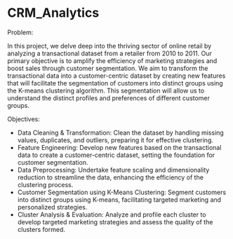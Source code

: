 # CRM_Analytics

Problem:

In this project, we delve deep into the thriving sector of online retail by analyzing a transactional dataset from a retailer from 2010 to 2011. Our primary objective is to amplify the efficiency of marketing strategies and boost sales through customer segmentation. We aim to transform the transactional data into a customer-centric dataset by creating new features that will facilitate the segmentation of customers into distinct groups using the K-means clustering algorithm. This segmentation will allow us to understand the distinct profiles and preferences of different customer groups. 

Objectives:
- Data Cleaning & Transformation: Clean the dataset by handling missing values, duplicates, and outliers, preparing it for effective clustering.
- Feature Engineering: Develop new features based on the transactional data to create a customer-centric dataset, setting the foundation for customer segmentation.
- Data Preprocessing: Undertake feature scaling and dimensionality reduction to streamline the data, enhancing the efficiency of the clustering process.
- Customer Segmentation using K-Means Clustering: Segment customers into distinct groups using K-means, facilitating targeted marketing and personalized strategies.
- Cluster Analysis & Evaluation: Analyze and profile each cluster to develop targeted marketing strategies and assess the quality of the clusters formed.
